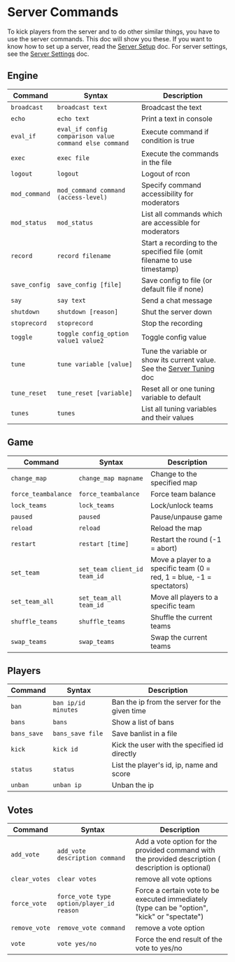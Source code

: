 # Server Commands

To kick players from the server and to do other similar things, you have to use the server commands. This doc will show you these. If you want to know how to set up a server, read the [Server Setup](server_setup.md) doc. For server settings, see the [Server Settings](server_settings.md) doc.

## Engine

| Command | Syntax     | Description |
| ------- | ---------- | ----------- |
|`broadcast`|`broadcast text`|Broadcast the text|
|`echo`|`echo text`|Print a text in console|
|`eval_if`|`eval_if config comparison value command else command`|Execute command if condition is true|
|`exec`|`exec file`|Execute the commands in the file|
|`logout`|`logout`|Logout of rcon|
|`mod_command`|`mod_command command (access-level)`|Specify command accessibility for moderators|
|`mod_status`|`mod_status`|List all commands which are accessible for moderators|
|`record`|`record filename`|Start a recording to the specified file (omit filename to use timestamp)|
|`save_config`|`save_config [file]`|Save config to file (or default file if none)|
|`say`|`say text`|Send a chat message|
|`shutdown`|`shutdown [reason]`|Shut the server down|
|`stoprecord`|`stoprecord`|Stop the recording|
|`toggle`|`toggle config_option value1 value2`|Toggle config value|
|`tune`|`tune variable [value]`|Tune the variable or show its current value. See the [Server Tuning](server_tuning.md) doc|
|`tune_reset`|`tune_reset [variable]`|Reset all or one tuning variable to default|
|`tunes`|`tunes`|List all tuning variables and their values|

## Game

| Command | Syntax     | Description |
| ------- | ---------- | ----------- |
|`change_map`|`change_map mapname`|Change to the specified map|
|`force_teambalance`|`force_teambalance`|Force team balance|
|`lock_teams`|`lock_teams`|Lock/unlock teams|
|`paused`|`paused`|Pause/unpause game|
|`reload`|`reload`|Reload the map|
|`restart`|`restart [time]`|Restart the round (-1 = abort)|
|`set_team`|`set_team client_id team_id`|Move a player to a specific team (0 = red, 1 = blue, -1 = spectators)|
|`set_team_all`|`set_team_all team_id`|Move all players to a specific team|
|`shuffle_teams`|`shuffle_teams`|Shuffle the current teams|
|`swap_teams`|`swap_teams`|Swap the current teams|

## Players

| Command | Syntax     | Description |
| ------- | ---------- | ----------- |
|`ban`|`ban ip/id minutes`|Ban the ip from the server for the given time|
|`bans`|`bans`|Show a list of bans|
|`bans_save`|`bans_save file`|Save banlist in a file|
|`kick`|`kick id`|Kick the user with the specified id directly|
|`status`|`status`|List the player's id, ip, name and score|
|`unban`|`unban ip`|Unban the ip|

## Votes

| Command | Syntax     | Description |
| ------- | ---------- | ----------- |
|`add_vote`|`add_vote description command`|Add a vote option for the provided command with the provided description ( description is optional)|
|`clear_votes`|`clear votes`|remove all vote options|
|`force_vote`|`force_vote type option/player_id reason`|Force a certain vote to be executed immediately (type can be "option", "kick" or "spectate")|
|`remove_vote`|`remove_vote command`|remove a vote option|
|`vote`|`vote yes/no`|Force the end result of the vote to yes/no|
